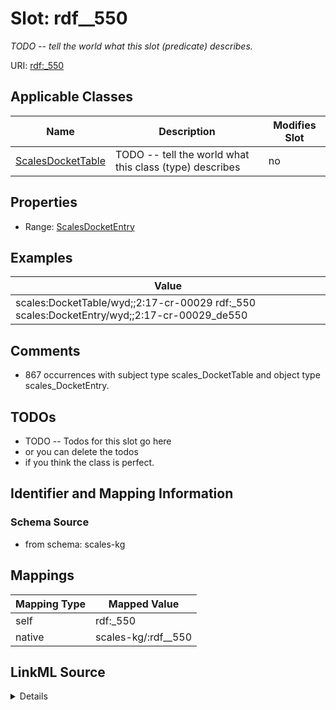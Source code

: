 

# Slot: rdf__550


_TODO -- tell the world what this slot (predicate) describes._





URI: [rdf:_550](http://www.w3.org/1999/02/22-rdf-syntax-ns#_550)



<!-- no inheritance hierarchy -->





## Applicable Classes

| Name | Description | Modifies Slot |
| --- | --- | --- |
| [ScalesDocketTable](../classes/ScalesDocketTable.md) | TODO -- tell the world what this class (type) describes |  no  |







## Properties

* Range: [ScalesDocketEntry](../classes/ScalesDocketEntry.md)






## Examples

| Value |
| --- |
| scales:DocketTable/wyd;;2:17-cr-00029 rdf:_550 scales:DocketEntry/wyd;;2:17-cr-00029_de550 |

## Comments

* 867 occurrences with subject type scales_DocketTable and object type scales_DocketEntry.

## TODOs

* TODO -- Todos for this slot go here
* or you can delete the todos
* if you think the class is perfect.

## Identifier and Mapping Information







### Schema Source


* from schema: scales-kg




## Mappings

| Mapping Type | Mapped Value |
| ---  | ---  |
| self | rdf:_550 |
| native | scales-kg/:rdf__550 |




## LinkML Source

<details>
```yaml
name: rdf__550
description: TODO -- tell the world what this slot (predicate) describes.
todos:
- TODO -- Todos for this slot go here
- or you can delete the todos
- if you think the class is perfect.
comments:
- 867 occurrences with subject type scales_DocketTable and object type scales_DocketEntry.
examples:
- value: scales:DocketTable/wyd;;2:17-cr-00029 rdf:_550 scales:DocketEntry/wyd;;2:17-cr-00029_de550
from_schema: scales-kg
rank: 1000
slot_uri: rdf:_550
alias: rdf__550
domain_of:
- scales_DocketTable
range: scales_DocketEntry

```
</details>